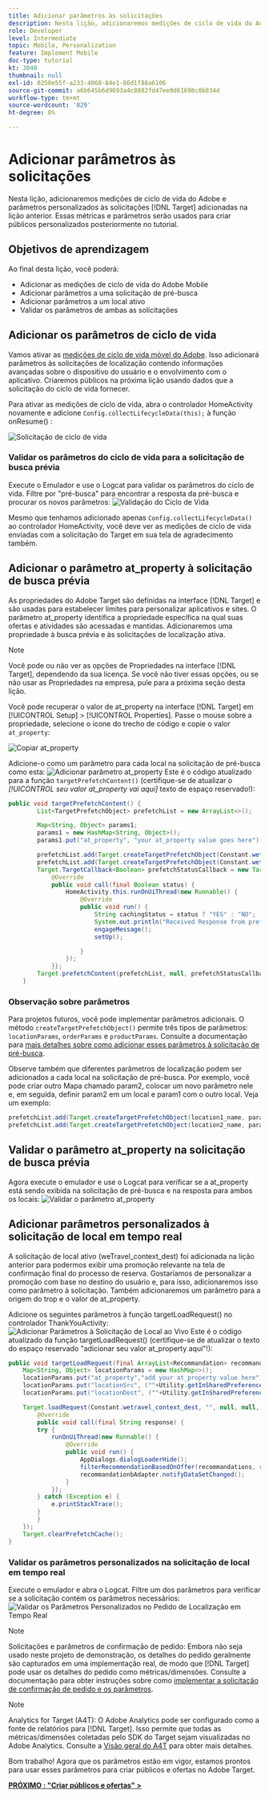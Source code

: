```yaml
---
title: Adicionar parâmetros às solicitações
description: Nesta lição, adicionaremos medições de ciclo de vida do Adobe e parâmetros personalizados às solicitações do Target adicionadas na lição anterior. Essas métricas e parâmetros serão usados para criar públicos personalizados posteriormente no tutorial.
role: Developer
level: Intermediate
topic: Mobile, Personalization
feature: Implement Mobile
doc-type: tutorial
kt: 3040
thumbnail: null
exl-id: 0250e55f-a233-4060-84e1-86d1f88a6106
source-git-commit: a6b645b6d9693a4c8882fd47ee0d61698c0b834d
workflow-type: tm+mt
source-wordcount: '829'
ht-degree: 0%

---
```


# Adicionar parâmetros às solicitações

Nesta lição, adicionaremos medições de ciclo de vida do Adobe e parâmetros personalizados às solicitações [!DNL Target] adicionadas na lição anterior. Essas métricas e parâmetros serão usados para criar públicos personalizados posteriormente no tutorial.

## Objetivos de aprendizagem

Ao final desta lição, você poderá:

* Adicionar as medições de ciclo de vida do Adobe Mobile
* Adicionar parâmetros a uma solicitação de pré-busca
* Adicionar parâmetros a um local ativo
* Validar os parâmetros de ambas as solicitações

## Adicionar os parâmetros de ciclo de vida

Vamos ativar as [medições de ciclo de vida móvel do Adobe](https://docs.adobe.com/content/help/en/mobile-services/android/metrics.html). Isso adicionará parâmetros às solicitações de localização contendo informações avançadas sobre o dispositivo do usuário e o envolvimento com o aplicativo. Criaremos públicos na próxima lição usando dados que a solicitação do ciclo de vida fornecer.

Para ativar as medições de ciclo de vida, abra o controlador HomeActivity novamente e adicione `Config.collectLifecycleData(this);` à função onResume() :

![Solicitação de ciclo de vida](assets/lifecycle_code.jpg)

### Validar os parâmetros do ciclo de vida para a solicitação de busca prévia

Execute o Emulador e use o Logcat para validar os parâmetros do ciclo de vida. Filtre por &quot;pré-busca&quot; para encontrar a resposta da pré-busca e procurar os novos parâmetros:
![Validação do Ciclo de Vida](assets/lifecycle_validation.jpg)

Mesmo que tenhamos adicionado apenas `Config.collectLifecycleData()` ao controlador HomeActivity, você deve ver as medições de ciclo de vida enviadas com a solicitação do Target em sua tela de agradecimento também.

## Adicionar o parâmetro at_property à solicitação de busca prévia

As propriedades do Adobe Target são definidas na interface [!DNL Target] e são usadas para estabelecer limites para personalizar aplicativos e sites. O parâmetro at_property identifica a propriedade específica na qual suas ofertas e atividades são acessadas e mantidas. Adicionaremos uma propriedade à busca prévia e às solicitações de localização ativa.

>[!NOTE]
>
>Você pode ou não ver as opções de Propriedades na interface [!DNL Target], dependendo da sua licença. Se você não tiver essas opções, ou se não usar as Propriedades na empresa, pule para a próxima seção desta lição.

Você pode recuperar o valor de at_property na interface [!DNL Target] em [!UICONTROL Setup] > [!UICONTROL Properties].  Passe o mouse sobre a propriedade, selecione o ícone do trecho de código e copie o valor `at_property`:

![Copiar at_property](assets/at_property_interface.jpg)

Adicione-o como um parâmetro para cada local na solicitação de pré-busca como esta:
![Adicionar parâmetro at_property](assets/params_at_property.jpg)
Este é o código atualizado para a função `targetPrefetchContent()` (certifique-se de atualizar o _[!UICONTROL seu valor at_property vai aqui]_ texto de espaço reservado!):

```java
public void targetPrefetchContent() {
        List<TargetPrefetchObject> prefetchList = new ArrayList<>();

        Map<String, Object> params1;
        params1 = new HashMap<String, Object>();
        params1.put("at_property", "your at_property value goes here");

        prefetchList.add(Target.createTargetPrefetchObject(Constant.wetravel_engage_home, params1));
        prefetchList.add(Target.createTargetPrefetchObject(Constant.wetravel_engage_search, params1));
        Target.TargetCallback<Boolean> prefetchStatusCallback = new Target.TargetCallback<Boolean>() {
            @Override
            public void call(final Boolean status) {
                HomeActivity.this.runOnUiThread(new Runnable() {
                    @Override
                    public void run() {
                        String cachingStatus = status ? "YES" : "NO";
                        System.out.println("Received Response from prefetch : " + cachingStatus);
                        engageMessage();
                        setUp();

                    }
                });
            }};
        Target.prefetchContent(prefetchList, null, prefetchStatusCallback);
    }
```

### Observação sobre parâmetros

Para projetos futuros, você pode implementar parâmetros adicionais. O método `createTargetPrefetchObject()` permite três tipos de parâmetros: `locationParams`, `orderParams` e `productParams`. Consulte a documentação para [mais detalhes sobre como adicionar esses parâmetros à solicitação de pré-busca](https://experienceleague.adobe.com/docs/mobile-services/android/target-android/c-mob-target-prefetch-android.html?lang=en).

Observe também que diferentes parâmetros de localização podem ser adicionados a cada local na solicitação de pré-busca. Por exemplo, você pode criar outro Mapa chamado param2, colocar um novo parâmetro nele e, em seguida, definir param2 em um local e param1 com o outro local. Veja um exemplo:

```java
prefetchList.add(Target.createTargetPrefetchObject(location1_name, params1);
prefetchList.add(Target.createTargetPrefetchObject(location2_name, params2);
```

## Validar o parâmetro at_property na solicitação de busca prévia

Agora execute o emulador e use o Logcat para verificar se a at_property está sendo exibida na solicitação de pré-busca e na resposta para ambos os locais:
![Validar o parâmetro at_property](assets/parameters_at_property_validation.jpg)

## Adicionar parâmetros personalizados à solicitação de local em tempo real

A solicitação de local ativo (weTravel_context_dest) foi adicionada na lição anterior para podermos exibir uma promoção relevante na tela de confirmação final do processo de reserva. Gostaríamos de personalizar a promoção com base no destino do usuário e, para isso, adicionaremos isso como parâmetro à solicitação. Também adicionaremos um parâmetro para a origem do trop e o valor de at_property.

Adicione os seguintes parâmetros à função targetLoadRequest() no controlador ThankYouActivity:
![Adicionar Parâmetros à Solicitação de Local ao Vivo](assets/parameters_live_location.jpg)
Este é o código atualizado da função targetLoadRequest() (certifique-se de atualizar o texto do espaço reservado &quot;adicionar seu valor at_property aqui&quot;!):

```java
public void targetLoadRequest(final ArrayList<Recommandation> recommandations) {
    Map<String, Object> locationParams = new HashMap<>();
    locationParams.put("at_property","add your at_property value here");
    locationParams.put("locationSrc", (""+Utility.getInSharedPreference(ThankYouActivity.this,Constant.departure,"")));
    locationParams.put("locationDest", (""+Utility.getInSharedPreference(ThankYouActivity.this,Constant.destination,"")));

    Target.loadRequest(Constant.wetravel_context_dest, "", null, null, locationParams, new Target.TargetCallback<String>() {
        @Override
        public void call(final String response) {
        try {
            runOnUiThread(new Runnable() {
                @Override
                public void run() {
                    AppDialogs.dialogLoaderHide();
                    filterRecommendationBasedOnOffer(recommandations, response);
                    recommandationbAdapter.notifyDataSetChanged();
                }
            });
        } catch (Exception e) {
            e.printStackTrace();
        }
        }
    });
    Target.clearPrefetchCache();
}
```

### Validar os parâmetros personalizados na solicitação de local em tempo real

Execute o emulador e abra o Logcat. Filtre um dos parâmetros para verificar se a solicitação contém os parâmetros necessários:
![Validar os Parâmetros Personalizados no Pedido de Localização em Tempo Real](assets/parameters_live_location_validation.jpg)

>[!NOTE]
>
>Solicitações e parâmetros de confirmação de pedido: Embora não seja usado neste projeto de demonstração, os detalhes do pedido geralmente são capturados em uma implementação real, de modo que [!DNL Target] pode usar os detalhes do pedido como métricas/dimensões. Consulte a documentação para obter instruções sobre como [implementar a solicitação de confirmação de pedido e os parâmetros](https://experienceleague.adobe.com/docs/mobile-services/android/target-android/c-target-methods.html?lang=en).

>[!NOTE]
>
>Analytics for Target (A4T): O Adobe Analytics pode ser configurado como a fonte de relatórios para [!DNL Target]. Isso permite que todas as métricas/dimensões coletadas pelo SDK do Target sejam visualizadas no Adobe Analytics. Consulte a [Visão geral do A4T](https://experienceleague.adobe.com/docs/target/using/integrate/a4t/a4t.html?lang=en) para obter mais detalhes.

Bom trabalho! Agora que os parâmetros estão em vigor, estamos prontos para usar esses parâmetros para criar públicos e ofertas no Adobe Target.

**[PRÓXIMO : &quot;Criar públicos e ofertas&quot; >](create-audiences-and-offers.md)**
